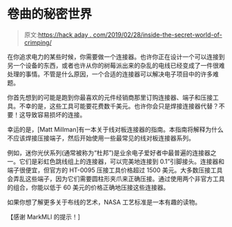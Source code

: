 # 卷曲的秘密世界

> 原文:[https://hack aday . com/2019/02/28/inside-the-secret-world-of-crimping/](https://hackaday.com/2019/02/28/inside-the-secret-world-of-crimping/)

在你追求电力的某些时候，你需要做一个连接器。也许你正在设计一个可以连接到另一个设备的东西，或者也许从你的树莓派出来的杂乱的电线已经变成了一件很难处理的事情。不管是什么原因，一个合适的连接器可以解决电子项目中的许多难题。

你首先想到的可能是跑到你最喜欢的元件经销商那里订购连接器、端子和压接工具。不幸的是，这些工具可能要花费数千美元。也许你会只是焊接连接器代替？不要！这导致容易损坏的连接。

幸运的是，[Matt Millman]有一本关于线对板连接器的指南。本指南将解释为什么不应该焊接压接端子，然后开始使用一些最常见的线对板连接器系列。

例如，迷你光伏系列(通常被称为“杜邦”)是业余电子爱好者中最普遍的连接器之一。它们是彩虹色跳线组上的连接器，可以完美地连接到 0.1”引脚接头。连接器和端子很便宜，但官方的 HT-0095 压接工具价格超过 1500 美元。大多数压接工具会弄乱这些端子，因为它们需要圆柱形夹爪来正确压接。通过使用两个非官方工具的组合，你能以低于 60 美元的价格正确地压接这些连接器。

如果你想了解更多关于布线的艺术，NASA 工艺标准是一本有趣的读物。

【感谢 MarkMLl 的提示！]